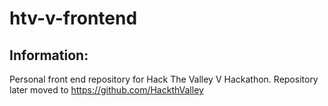 # htv-v-frontend
## Information:
Personal front end repository for Hack The Valley V Hackathon. Repository later moved to https://github.com/HackthValley

